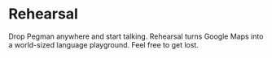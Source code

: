# Rehearsal
Drop Pegman anywhere and start talking. Rehearsal turns Google Maps into a world-sized language playground. Feel free to get lost.
